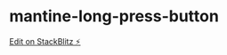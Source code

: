 # mantine-long-press-button

[Edit on StackBlitz ⚡️](https://stackblitz.com/edit/mantine-long-press-button)